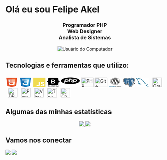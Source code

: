 # Olá eu sou Felipe Akel

<h3 align = "center">
  <strong>Programador PHP
  <br>
  Web Designer
  <br>
  Analista de Sistemas</strong>
</h3>
  <!-- <img align="center" alt="Programador PHP"  src="img/programador-php.gif"> -->
  <!-- <img align="center" alt="Web Designer"  src="img/web-designer.gif"> -->
  <!-- <img align="center" alt="Analista de Sistemas"  src="img/analista-sistemas.gif"> -->


<p align = "center">
  <img align="center" alt="Usuário do Computador" height="250" width="330" src="https://media0.giphy.com/media/qgQUggAC3Pfv687qPC/giphy.gif">
</p>


## Tecnologias e ferramentas que utilizo:

<link rel="stylesheet" href="https://cdn.jsdelivr.net/gh/devicons/devicon@v2.15.1/devicon.min.css">

<p align = "left">
  <img title="HTML" height="30" width="40" src="https://raw.githubusercontent.com/devicons/devicon/master/icons/html5/html5-original.svg" >
  <img title="CSS" height="30" width="40" src="https://raw.githubusercontent.com/devicons/devicon/master/icons/css3/css3-original.svg" >
  <img title="Js" height="30" width="40" src="https://raw.githubusercontent.com/devicons/devicon/master/icons/javascript/javascript-plain.svg">
  <img title="Bootstrap" height="30" width="40" src="https://raw.githubusercontent.com/devicons/devicon/master/icons/bootstrap/bootstrap-plain-wordmark.svg">
  <img title="PHP" height="40" width="60" src="https://raw.githubusercontent.com/devicons/devicon/master/icons/php/php-plain.svg">
  <img title="PHP Laravel" height="30" width="40" src="https://cdn.jsdelivr.net/gh/devicons/devicon/icons/laravel/laravel-plain-wordmark.svg">
  <img title="Git e GitHub" height="30" width="40" src="https://e7.pngegg.com/pngimages/713/558/png-clipart-computer-icons-pro-git-github-logo-text-logo-thumbnail.png">
  <img title="WordPress" height="30" width="40" src="https://raw.githubusercontent.com/devicons/devicon/master/icons/wordpress/wordpress-original.svg">
  <img title="PostgreSQL" height="30" width="40" src="https://raw.githubusercontent.com/devicons/devicon/master/icons/postgresql/postgresql-original.svg">
  <img title="MySQL" height="30" width="40" src="https://raw.githubusercontent.com/devicons/devicon/master/icons/mysql/mysql-original.svg">
  &nbsp;
  <img title="Oracle" height="30" width="30" src="https://cdn.jsdelivr.net/gh/devicons/devicon/icons/oracle/oracle-original.svg">
  &nbsp;
  <img title="DBDesigner" height="30" width="30" src="https://img.utdstc.com/icon/22a/3bf/22a3bf7ca77afad2a340cd4331c196675522f0b8e5b73baca836d754ce495faf:200">
  &nbsp;
  <img title="Power Designer" height="30" width="30" src="https://softwareasli.com/wp-content/uploads/2020/04/powerdesigner.png">
  &nbsp;
  <img title="Visual Studio Code" height="30" width="30" src="https://upload.wikimedia.org/wikipedia/commons/thumb/9/9a/Visual_Studio_Code_1.35_icon.svg/2048px-Visual_Studio_Code_1.35_icon.svg.png">
  &nbsp;
  <img title="Teams" height="30" width="30" src="https://upload.wikimedia.org/wikipedia/commons/thumb/c/c9/Microsoft_Office_Teams_%282018%E2%80%93present%29.svg/2203px-Microsoft_Office_Teams_%282018%E2%80%93present%29.svg.png">
  &nbsp;
  <img title="Controle de Versionamento GIT - Tortoise SVN" height="30" width="30" src="https://w7.pngwing.com/pngs/5/124/png-transparent-tortoisesvn-apache-subversion-version-control-visualsvn-comparaison-des-clients-pour-subversion-tortise-apache-subversion-version-control-tortoisesvn-thumbnail.png">
</p>

## Algumas das minhas estatísticas

<div align="center">
  <a href="https://github.com/FelipeAkel">
  <img height="160em" src="https://github-readme-stats.vercel.app/api?username=FelipeAkel&show_icons=true&theme=tokyonight&include_all_commits=true&count_private=true"/>
  <img height="160em" src="https://github-readme-stats.vercel.app/api/top-langs/?username=FelipeAkel&layout=compact&langs_count=7&theme=tokyonight"/>
  </a>
</div>

## Vamos nos conectar

  <a href = "mailto:felipe.akel01@gmail.com"><img src="https://img.shields.io/badge/-Gmail-%23333?style=for-the-badge&logo=gmail&logoColor=white" target="_blank"></a>
  <a href="https://www.linkedin.com/in/felipe-akel-carvalho-florentino-009412135" target="_blank"><img src="https://img.shields.io/badge/-LinkedIn-%230077B5?style=for-the-badge&logo=linkedin&logoColor=white" target="_blank"></a> 
